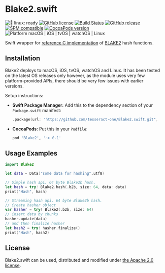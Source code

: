 # Blake2.swift

![🐧 linux: ready](https://img.shields.io/badge/%F0%9F%90%A7%20linux-ready-red.svg)
[![GitHub license](https://img.shields.io/badge/license-Apache%202.0-lightgrey.svg)](LICENSE)
[![Build Status](https://github.com/tesseract-one/Blake2.swift/workflows/Build%20&%20Tests/badge.svg?branch=main)](https://github.com/tesseract-one/Blake2.swift/actions/workflows/build.yml?query=branch%3Amain)
[![GitHub release](https://img.shields.io/github/release/tesseract-one/Blake2.swift.svg)](https://github.com/tesseract-one/Blake2.swift/releases)
[![SPM compatible](https://img.shields.io/badge/SwiftPM-Compatible-brightgreen.svg)](https://swift.org/package-manager/)
[![CocoaPods version](https://img.shields.io/cocoapods/v/Blake2.svg)](https://cocoapods.org/pods/Blake2)
![Platform macOS | iOS | tvOS | watchOS | Linux](https://img.shields.io/badge/platform-Linux%20%7C%20macOS%20%7C%20iOS%20%7C%20tvOS%20%7C%20watchOS-orange.svg)

Swift wrapper for [reference C implementation](https://github.com/BLAKE2/BLAKE2) of [BLAKE2](https://en.wikipedia.org/wiki/BLAKE_(hash_function)#BLAKE2) hash functions.

## Installation

Blake2 deploys to macOS, iOS, tvOS, watchOS and Linux. It has been tested on the latest OS releases only however, as the module uses very few platform-provided APIs, there should be very few issues with earlier versions.

Setup instructions:

- **Swift Package Manager:**
  Add this to the dependency section of your `Package.swift` manifest:

    ```Swift
    .package(url: "https://github.com/tesseract-one/Blake2.swift.git", from: "0.1.0")
    ```

- **CocoaPods:** Put this in your `Podfile`:

    ```Ruby
    pod 'Blake2', '~> 0.1'
    ```

## Usage Examples

```Swift
import Blake2

let data = Data("some data for hashing".utf8)

// Simple hash api. 64 byte Blake2b hash.
let hash = try! Blake2.hash(.b2b, size: 64, data: data)
print("Hash", hash)

// Streaming hash api. 64 byte Blake2b hash.
// Create hasher object
var hasher = try! Blake2(.b2b, size: 64)
// insert data by chunks
hasher.update(data)
// and then finalize hasher
let hash2 = try! hasher.finalize()
print("Hash", hash2)
```

## License

Blake2.swift can be used, distributed and modified under [the Apache 2.0 license](LICENSE).
